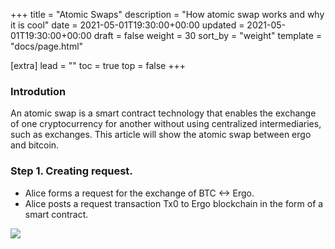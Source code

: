 +++
title = "Atomic Swaps"
description = "How atomic swap works and why it is cool"
date = 2021-05-01T19:30:00+00:00
updated = 2021-05-01T19:30:00+00:00
draft = false
weight = 30
sort_by = "weight"
template = "docs/page.html"

[extra]
lead = ""
toc = true
top = false
+++


### Introdution
An atomic swap is a smart contract technology that enables the exchange of one cryptocurrency for another without using centralized intermediaries, such as exchanges. This article will show the atomic swap between ergo and bitcoin.

### Step 1. Creating request.
<div class="row>
  <div class="col-lg-4">
    <ul>
      <li>Alice forms a request for the exchange of BTC <-> Ergo.</li>
      <li>Alice posts a request transaction Tx0 to Ergo blockchain in the form of a smart contract.</li>
    </ul>
  </div>
  <div class="col-lg-16">
    <img style="max-height:100%; max-width:100%;" class="atomicstep" src="/docs/atomic/step1.png">
  </div>
</div>

